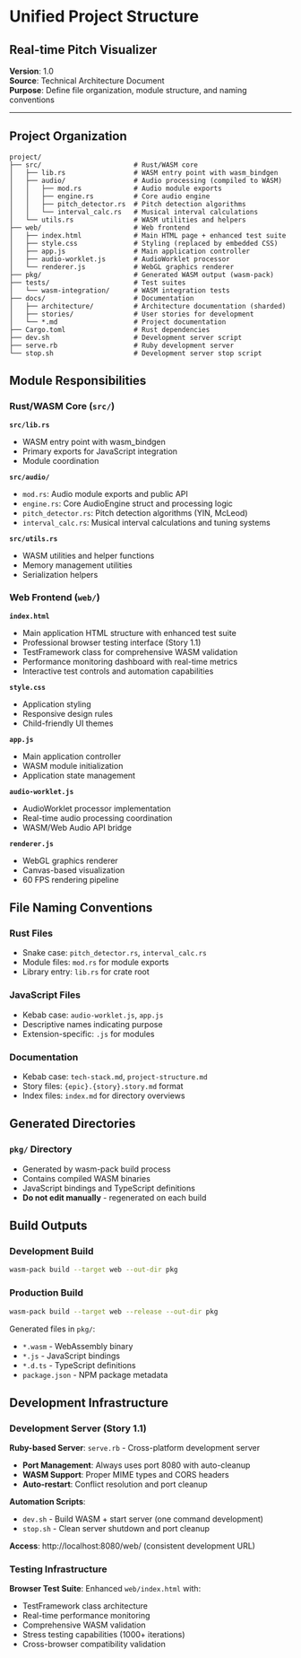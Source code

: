 # Unified Project Structure
## Real-time Pitch Visualizer

**Version**: 1.0  
**Source**: Technical Architecture Document  
**Purpose**: Define file organization, module structure, and naming conventions

---

## Project Organization

```
project/
├── src/                       # Rust/WASM core
│   ├── lib.rs                 # WASM entry point with wasm_bindgen
│   ├── audio/                 # Audio processing (compiled to WASM)
│   │   ├── mod.rs             # Audio module exports
│   │   ├── engine.rs          # Core audio engine
│   │   ├── pitch_detector.rs  # Pitch detection algorithms
│   │   └── interval_calc.rs   # Musical interval calculations
│   └── utils.rs               # WASM utilities and helpers
├── web/                       # Web frontend
│   ├── index.html             # Main HTML page + enhanced test suite
│   ├── style.css              # Styling (replaced by embedded CSS)
│   ├── app.js                 # Main application controller
│   ├── audio-worklet.js       # AudioWorklet processor
│   └── renderer.js            # WebGL graphics renderer
├── pkg/                       # Generated WASM output (wasm-pack)
├── tests/                     # Test suites
│   └── wasm-integration/      # WASM integration tests
├── docs/                      # Documentation
│   ├── architecture/          # Architecture documentation (sharded)
│   ├── stories/               # User stories for development
│   └── *.md                   # Project documentation
├── Cargo.toml                 # Rust dependencies
├── dev.sh                     # Development server script
├── serve.rb                   # Ruby development server
└── stop.sh                    # Development server stop script
```

## Module Responsibilities

### Rust/WASM Core (`src/`)

**`src/lib.rs`**
- WASM entry point with wasm_bindgen
- Primary exports for JavaScript integration
- Module coordination

**`src/audio/`**
- `mod.rs`: Audio module exports and public API
- `engine.rs`: Core AudioEngine struct and processing logic  
- `pitch_detector.rs`: Pitch detection algorithms (YIN, McLeod)
- `interval_calc.rs`: Musical interval calculations and tuning systems

**`src/utils.rs`**
- WASM utilities and helper functions
- Memory management utilities
- Serialization helpers

### Web Frontend (`web/`)

**`index.html`**
- Main application HTML structure with enhanced test suite
- Professional browser testing interface (Story 1.1)
- TestFramework class for comprehensive WASM validation
- Performance monitoring dashboard with real-time metrics
- Interactive test controls and automation capabilities

**`style.css`**
- Application styling
- Responsive design rules
- Child-friendly UI themes

**`app.js`**
- Main application controller
- WASM module initialization
- Application state management

**`audio-worklet.js`**
- AudioWorklet processor implementation
- Real-time audio processing coordination
- WASM/Web Audio API bridge

**`renderer.js`**
- WebGL graphics renderer
- Canvas-based visualization
- 60 FPS rendering pipeline

## File Naming Conventions

### Rust Files
- Snake case: `pitch_detector.rs`, `interval_calc.rs`
- Module files: `mod.rs` for module exports
- Library entry: `lib.rs` for crate root

### JavaScript Files
- Kebab case: `audio-worklet.js`, `app.js`
- Descriptive names indicating purpose
- Extension-specific: `.js` for modules

### Documentation
- Kebab case: `tech-stack.md`, `project-structure.md`
- Story files: `{epic}.{story}.story.md` format
- Index files: `index.md` for directory overviews

## Generated Directories

### `pkg/` Directory
- Generated by wasm-pack build process
- Contains compiled WASM binaries
- JavaScript bindings and TypeScript definitions
- **Do not edit manually** - regenerated on each build

## Build Outputs

### Development Build
```bash
wasm-pack build --target web --out-dir pkg
```

### Production Build  
```bash
wasm-pack build --target web --release --out-dir pkg
```

Generated files in `pkg/`:
- `*.wasm` - WebAssembly binary
- `*.js` - JavaScript bindings
- `*.d.ts` - TypeScript definitions
- `package.json` - NPM package metadata

## Development Infrastructure

### Development Server (Story 1.1)
**Ruby-based Server**: `serve.rb` - Cross-platform development server
- **Port Management**: Always uses port 8080 with auto-cleanup
- **WASM Support**: Proper MIME types and CORS headers
- **Auto-restart**: Conflict resolution and port cleanup

**Automation Scripts**:
- `dev.sh` - Build WASM + start server (one command development)
- `stop.sh` - Clean server shutdown and port cleanup

**Access**: http://localhost:8080/web/ (consistent development URL)

### Testing Infrastructure
**Browser Test Suite**: Enhanced `web/index.html` with:
- TestFramework class architecture
- Real-time performance monitoring
- Comprehensive WASM validation
- Stress testing capabilities (1000+ iterations)
- Cross-browser compatibility validation 